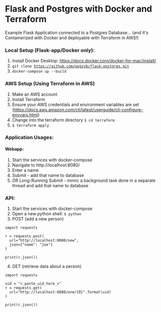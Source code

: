 # Flask and Postgres with Docker and Terraform
Example Flask Application connected to a Postgres Database...
(and it's Containerized with Docker and deployable with Terraform in AWS!)

### Local Setup (Flask-app/Docker only):
1. Install Docker Desktop: https://docs.docker.com/docker-for-mac/install/
2. <code>git clone https://github.com/pogzyb/flask-postgres.git</code>
3. <code>docker-compose up --build</code>

### AWS Setup (Using Terraform in AWS)
1. Make an AWS account
2. Install Terraform
3. Ensure your AWS credentials and environment variables are set <br>(https://docs.aws.amazon.com/cli/latest/userguide/cli-configure-envvars.html)
3. Change into the terraform directory <code>$ cd terraform</code>
4. <code>$ terraform apply</code>

### Application Usages:<br>

#### Webapp:
1. Start the services with docker-compose
2. Navigate to http://localhost:8080/
3. Enter a name
4. Submit - add that name to database
5. OR Long-Running Submit - mimic a background task done in a separate thread and add that name to database


### API:
1. Start the services with docker-compose
2. Open a new python shell: <code>$ python </code>
3. POST (add a new person)
<pre><code>import requests

r = requests.post(
  url="http://localhost:8080/new",
  json={"name": "joe"}
)

print(r.json())
</code></pre>

4. GET (retrieve data about a person)
<pre><code>import requests

uid = "<_paste_uid_here_>"
r = requests.get(
  url="http://localhost:8080/one/{0}".format(uid)
)

print(r.json())
</code></pre>
